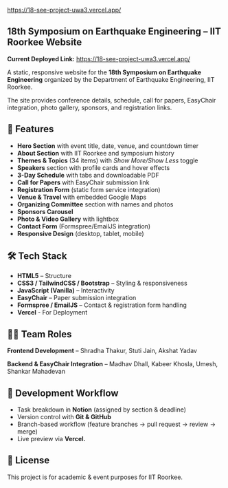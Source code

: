 https://18-see-project-uwa3.vercel.app/

## 18th Symposium on Earthquake Engineering – IIT Roorkee Website

**Current Deployed Link:** https://18-see-project-uwa3.vercel.app/

A static, responsive website for the **18th Symposium on Earthquake Engineering** organized by the Department of Earthquake Engineering, IIT Roorkee.

The site provides conference details, schedule, call for papers, EasyChair integration, photo gallery, sponsors, and registration links.

## 🚀 Features

* **Hero Section** with event title, date, venue, and countdown timer
* **About Section** with IIT Roorkee and symposium history
* **Themes & Topics** (34 items) with *Show More/Show Less* toggle
* **Speakers** section with profile cards and hover effects
* **3-Day Schedule** with tabs and downloadable PDF
* **Call for Papers** with EasyChair submission link
* **Registration Form** (static form service integration)
* **Venue & Travel** with embedded Google Maps
* **Organizing Committee** section with names and photos
* **Sponsors Carousel**
* **Photo & Video Gallery** with lightbox
* **Contact Form** (Formspree/EmailJS integration)
* **Responsive Design** (desktop, tablet, mobile)

## 🛠 Tech Stack

* **HTML5** – Structure
* **CSS3 / TailwindCSS / Bootstrap** – Styling & responsiveness
* **JavaScript (Vanilla)** – Interactivity
* **EasyChair** – Paper submission integration
* **Formspree / EmailJS** – Contact & registration form handling
* **Vercel** - For Deployment

## 👨‍💻 Team Roles

**Frontend Development** – Shradha Thakur, Stuti Jain, Akshat Yadav

**Backend & EasyChair Integration** – Madhav Dhall, Kabeer Khosla, Umesh, Shankar Mahadevan

## 📅 Development Workflow

* Task breakdown in **Notion** (assigned by section & deadline)
* Version control with **Git & GitHub**
* Branch-based workflow (feature branches → pull request → review → merge)
* Live preview via **Vercel.**

## 📜 License

This project is for academic & event purposes for IIT Roorkee.
